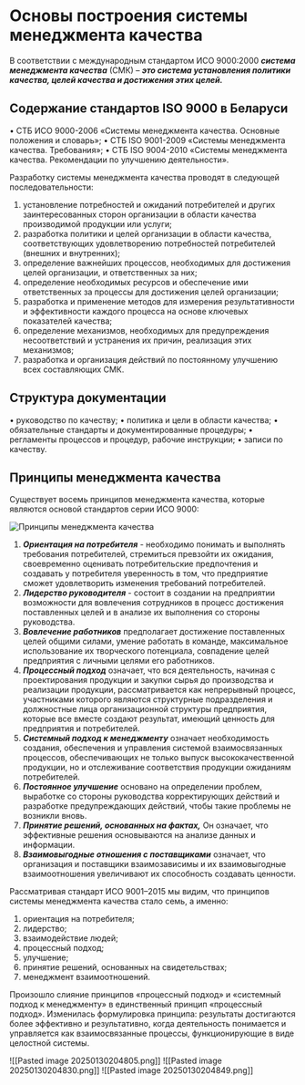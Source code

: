 # Основы построения системы менеджмента качества

В соответствии с международным стандартом ИСО 9000:2000 ***система менеджмента качества*** (СМК) – ***это система установления политики качества, целей качества и достижения этих целей.***

## Содержание стандартов ISO 9000 в Беларуси

• СТБ ИСО 9000-2006 «Системы менеджмента качества. Основные положения и словарь»;
• СТБ ISO 9001-2009 «Системы менеджмента качества. Требования»;
• СТБ ISO 9004-2010 «Системы менеджмента качества. Рекомендации по улучшению
деятельности».

Разработку системы менеджмента качества проводят в следующей последовательности:

1. установление потребностей и ожиданий потребителей и других заинтересованных сторон организации в области качества производимой продукции или услуги;
2. разработка политики и целей организации в области качества, соответствующих удовлетворению потребностей потребителей (внешних и внутренних);
3. определение важнейших процессов, необходимых для достижения целей организации, и ответственных за них;
4. определение необходимых ресурсов и обеспечение ими ответственных за процессы для достижения целей организации;
5. разработка и применение методов для измерения результативности и эффективности каждого процесса на основе ключевых показателей качества;
6. определение механизмов, необходимых для предупреждения несоответствий и устранения их причин, реализация этих механизмов;
7. разработка и организация действий по постоянному улучшению всех составляющих СМК.

## Структура документации

• руководство по качеству;
• политика и цели в области качества;
• обязательные стандарты и документированные
процедуры;
• регламенты процессов и процедур, рабочие инструкции;
• записи по качеству.

## Принципы менеджмента качества

Существует восемь принципов менеджмента качества, которые являются основой стандартов серии ИСО 9000:

![Принципы менеджмента качества](https://studme.org/imag/manag/teb_uprka4/image017.jpg)

1. ***Ориентация на потребителя*** - необходимо понимать и выполнять требования потребителей, стремиться превзойти их ожидания, своевременно оценивать потребительские предпочтения и создавать у потребителя уверенность в том, что предприятие сможет удовлетворить изменения требований потребителей.
2. ***Лидерство руководителя*** - состоит в создании на предприятии возможности для вовлечения сотрудников в процесс достижения поставленных целей и в анализе их выполнения со стороны руководства.
3. ***Вовлечение работников*** предполагает достижение поставленных целей общими силами, умение работать в команде, максимальное использование их творческого потенциала, совпадение целей предприятия с личными целями его работников.
4. ***Процессный подход*** означает, что вся деятельность, начиная с проектирования продукции и закупки сырья до производства и реализации продукции, рассматривается как непрерывный процесс, участниками которого являются структурные подразделения и должностные лица организационной структуры предприятия, которые все вместе создают результат, имеющий ценность для предприятия и потребителей.
5. ***Системный подход к менеджменту*** означает необходимость создания, обеспечения и управления системой взаимосвязанных процессов, обеспечивающих не только выпуск высококачественной продукции, но и отслеживание соответствия продукции ожиданиям потребителей.
6. ***Постоянное улучшение*** основано на определении проблем, выработке со стороны руководства корректирующих действий и разработке предупреждающих действий, чтобы такие проблемы не возникли вновь.
7. ***Принятие решений, основанных на фактах,*** Он означает, что эффективные решения основываются на анализе данных и информации.
8. ***Взаимовыгодные отношения с поставщиками*** означает, что организация и поставщики взаимозависимы и их взаимовыгодные взаимоотношения увеличивают их способность создавать ценности.

Рассматривая стандарт ИСО 9001–2015 мы видим, что принципов системы менеджмента качества стало семь, а именно:

1. ориентация на потребителя;
2. лидерство;
3. взаимодействие людей;
4. процессный подход;
5. улучшение;
6. принятие решений, основанных на свидетельствах;
7. менеджмент взаимоотношений.

Произошло слияние принципов «процессный подход» и «системный подход к менеджменту» в единственный принцип «процессный подход». Изменилась формулировка принципа: результаты достигаются более эффективно и результативно, когда деятельность понимается и управляется как взаимосвязанные процессы, функционирующие в виде целостной системы.

![[Pasted image 20250130204805.png]]
![[Pasted image 20250130204830.png]]
![[Pasted image 20250130204849.png]]